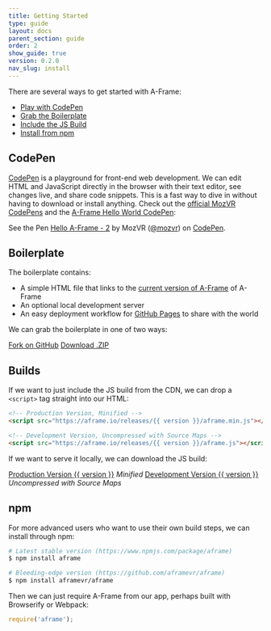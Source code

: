 ```yaml
---
title: Getting Started
type: guide
layout: docs
parent_section: guide
order: 2
show_guide: true
version: 0.2.0
nav_slug: install
---
```


<script async src="//assets.codepen.io/assets/embed/ei.js"></script>

There are several ways to get started with A-Frame:

* [Play with CodePen](#CodePen)
* [Grab the Boilerplate](#Boilerplate)
* [Include the JS Build](#Builds)
* [Install from npm](#npm)

## CodePen

[CodePen][codepen] is a playground for front-end web development. We can edit HTML and JavaScript directly in the browser with their text editor, see changes live, and share code snippets. This is a fast way to dive in without having to download or install anything. Check out the [official MozVR CodePens](http://codepen.io/team/mozvr/) and the [A-Frame Hello World CodePen][codepen]:

<p data-height="500" data-theme-id="0" data-slug-hash="jqERjQ" data-default-tab="result" data-user="mozvr" class="codepen">See the Pen <a href="http://codepen.io/team/mozvr/pen/jqERjQ/">Hello A-Frame - 2</a> by MozVR (<a href="http://codepen.io/mozvr">@mozvr</a>) on <a href="http://codepen.io">CodePen</a>.</p>

## Boilerplate

The boilerplate contains:

- A simple HTML file that links to the [current version of A-Frame](#builds-prod) of A-Frame
- An optional local development server
- An easy deployment workflow for [GitHub Pages][ghpages] to share with the world

We can grab the boilerplate in one of two ways:

<a class="btn btn-download" href="https://github.com/aframevr/aframe-boilerplate/">Fork on GitHub</a>
<a class="btn btn-download" href="https://github.com/aframevr/aframe-boilerplate/archive/master.zip" download="aframe-boilerplate.zip">Download .ZIP<span></span></a>

## Builds

If we want to just include the JS build from the CDN, we can drop a `<script>` tag straight into our HTML:

```html
<!-- Production Version, Minified -->
<script src="https://aframe.io/releases/{{ version }}/aframe.min.js"></script>

<!-- Development Version, Uncompressed with Source Maps -->
<script src="https://aframe.io/releases/{{ version }}/aframe.js"></script>
```

<script>
  // NOTE: Hack because variables doesn't get interpolated correctly in Markdown code blocks.
  var versionEls = document.querySelectorAll('.highlight .value');
  for (var i = 0; i < versionEls.length; ++i) {
    versionEls[i].textContent = versionEls[i].textContent.replace('\{\{ version \}\}', '{{ version }}');
  }
</script>

If we want to serve it locally, we can download the JS build:

<a id="builds-prod" class="btn btn-download" href="https://aframe.io/releases/{{ version }}/aframe.min.js" download>Production Version <span>{{ version }}</span></a> <em class="install-note">Minified</em>
<a id="builds-dev" class="btn btn-download" href="https://aframe.io/releases/{{ version }}/aframe.js" download>Development Version <span>{{ version }}</span></a> <em class="install-note">Uncompressed with Source Maps</em>

## npm

For more advanced users who want to use their own build steps, we can install through npm:

```bash
# Latest stable version (https://www.npmjs.com/package/aframe)
$ npm install aframe

# Bleeding-edge version (https://github.com/aframevr/aframe)
$ npm install aframevr/aframe
```

Then we can just require A-Frame from our app, perhaps built with Browserify or Webpack:

```js
require('aframe');
```

[codepen]: http://codepen.io/team/mozvr/pen/BjygdO?editors=100
[ghpages]: https://pages.github.com/
